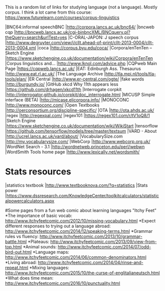 This is a random list of links for studying language (not a language).
Mostly corpus.
I think a lot came from this course: https://www.futurelearn.com/courses/corpus-linguistics

|BNC64:informal speechBNC                           |http://corpora.lancs.ac.uk/bnc64/
|bncweb cqp                                         |http://bncweb.lancs.ac.uk/cgi-binbncXML/BNCquery.pl?theQuery=search&urlTest=yes
|C-ORAL-JAPON: J speech corpus                      |http://www.degruyter.com/view/j/cllt.ahead-of-print/cllt-2013-0004/cllt-2013-0004.xml
|coca                                               |http://corpus.byu.edu/coca/
|Corpora/enTenTen – Sketch Engine                   |https://www.sketchengine.co.uk/documentation/wiki/Corpora/enTenTen
|Corpus linguistics and...                          |http://www.lknol.com/advice.php
|CQPweb Main Page                                   |https://cqpweb.lancs.ac.uk/
|EAT: Edinburgh Ass. Thesaurus                      |http://www.eat.rl.ac.uk/
|The Language Archive                               |http://tla.mpi.nl/tools/tla-tools/elan/
|ER Central                                         |http://www.er-central.com/ogte/
|fake words                                         |http://burgundy.io/
|GitHub xkcd Why 11th appears less                  |https://github.com/drhagen/xkcd11th
|Interrogate  corpkit                               |http://interrogator.github.io/corpkit/doc_interrogate.html
|MICUSP Simple interface (BETA)                     |http://micase.elicorpora.info/
|MONOCONC                                           |http://www.monoconc.com/
|Open Textbooks                                     |http://oerconsortium.org/discipline-specific/
|OTA                                                |http://ota.ahds.ac.uk/
|regex                                              |http://regexpal.com/
|regex101                                              |https://regex101.com/r/tV1oQ8/1
|Sketch Engine                                      |https://www.sketchengine.co.uk/documentation/wiki/WikiStart
|tensorflow                                         |https://github.com/tensorflow/models/tree/master/textsum
|VARD - About                                       |http://ucrel.lancs.ac.uk/vard/about/
|VocabularySize.com                                 |http://my.vocabularysize.com/
|WebCorp                                            |http://www.webcorp.org.uk/
|WordNet Search - 3.1                               |http://wordnetweb.princeton.edu/perl/webwn
|WordSmith Tools home page                          |http://www.lexically.net/wordsmith/

# Stats resources
|statistics textbook                                |http://www.textbooknova.com/?q=statistics
|Stats power                                        |https://www.dssresearch.com/KnowledgeCenter/toolkitcalculators/statisticalpowercalculators.aspx

#Some pages from a fun web comic about learning languages "Itchy Feet"
*The importance of basic vocab: http://www.itchyfeetcomic.com/2012/10/missing-vocabulary.html
*Expect different responses to trying out a language abroad: http://www.itchyfeetcomic.com/2014/12/speaking-terms.html
*Grammar rules vs fluency: http://www.itchyfeetcomic.com/2013/10/grammar-battle.html
*Plateaus: http://www.itchyfeetcomic.com/2013/09/view-from-top.html
*Animal sounds: http://www.itchyfeetcomic.com/2014/07/odd-bird-out.html
*Language maps: http://www.itchyfeetcomic.com/2014/06/common-denominators.html
*Living abroad: http://www.itchyfeetcomic.com/2014/04/rinse-and-repeat.html
*Mixing languages: http://www.itchyfeetcomic.com/2015/10/the-curse-of-englitalianeutsch.html
*What does time mean: http://www.itchyfeetcomic.com/2016/10/punctuality.html
